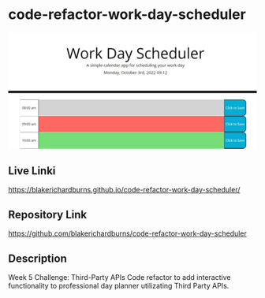 # code-refactor-work-day-scheduler

![Alt text](screenshot.JPG "Screenshot")

## Live Linki
https://blakerichardburns.github.io/code-refactor-work-day-scheduler/

## Repository Link
https://github.com/blakerichardburns/code-refactor-work-day-scheduler

## Description
Week 5 Challenge: Third-Party APIs
Code refactor to add interactive functionality to professional day planner utilizating Third Party APIs.
